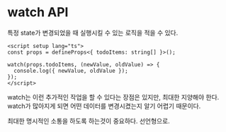 # watch API

특정 state가 변경되었을 때 실행시킬 수 있는 로직을 적을 수 있다.

```vue
<script setup lang="ts">
const props = defineProps<{ todoItems: string[] }>();

watch(props.todoItems, (newValue, oldValue) => {
  console.log({ newValue, oldValue });
});
</script>
```

watch는 이런 추가적인 작업을 할 수 있다는 장점은 있지만, 최대한 지양해야 한다. watch가 많아지게 되면 어떤 데이터를 변경시켰는지 알기 어렵기 때문이다.

최대한 명시적인 소통을 하도록 하는것이 중요하다. 선언형으로.